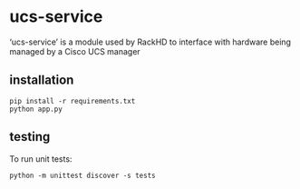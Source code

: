 # ucs-service

‘ucs-service’ is a module used by RackHD to interface with hardware being managed by a Cisco UCS manager

## installation

    pip install -r requirements.txt
    python app.py

## testing

To run unit tests:

    python -m unittest discover -s tests

